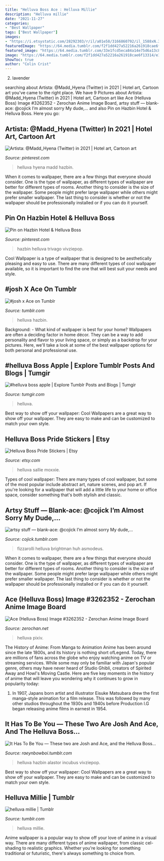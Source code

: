 ```yaml
---
title: "Helluva Boss Ace : Helluva Millie"
description: "Helluva millie"
date: "2021-11-27"
categories:
- "Best Wallpaper"
tags: ["Best Wallpaper"]
images:
- "https://i.etsystatic.com/28292303/r/il/a01e58/3166860792/il_1588xN.3166860792_4g3x.jpg"
featuredImage: "https://64.media.tumblr.com/f2f1dd427a52216a261918cae6f13314/e1d805b6326efcfc-c6/s2048x3072/db460afe1554003e0ce197d53096986be4fd8246.png"
featured_image: "https://64.media.tumblr.com/33e1fcd5eca84a14e75d6a13c8f4e1bb/78364bb7dd795f43-05/s1280x1920/b8a67f1a79a1e471d4324cb8b12461a80fa09d76.png"
image: "https://64.media.tumblr.com/f2f1dd427a52216a261918cae6f13314/e1d805b6326efcfc-c6/s2048x3072/db460afe1554003e0ce197d53096986be4fd8246.png"
ShowToc: true
author: "Colin Crist"
---
```



2. lavender 

	

		
searching about Artista: @Madd_Hyena (Twitter) in 2021 | Hotel art, Cartoon art you've came to the right place. We have 9 Pictures about Artista: @Madd_Hyena (Twitter) in 2021 | Hotel art, Cartoon art like Ace (Helluva Boss) Image #3262352 - Zerochan Anime Image Board, artsy stuff — blank-ace: @cojick I’m almost sorry My dude,... and also Pin on Hazbin Hotel &amp; Helluva Boss. Here you go:
		
    
## Artista: @Madd_Hyena (Twitter) In 2021 | Hotel Art, Cartoon Art

<img loading=lazy src="https://i.pinimg.com/736x/8a/c6/be/8ac6bee86740610a56be20b3a77e9125.jpg" onerror="this.onerror=null;this.src='https://tse1.mm.bing.net/th?id=OIP.8S0jCKIJ346K5FwyS3pR6wHaIr&amp;pid=15.1';" alt="Artista: @Madd_Hyena (Twitter) in 2021 | Hotel art, Cartoon art">

_Source: pinterest.com_

>helluva hyena madd hazbin. 

	

When it comes to wallpaper, there are a few things that everyone should consider. One is the type of wallpaper, as different types of wallpaper are better for different types of rooms. Another thing to consider is the size of the wallpaper. Some people might prefer large wallpaper while others might prefer smaller wallpaper. The last thing to consider is whether or not the wallpaper should be professionally installed or if you can do it yourself.

    
## Pin On Hazbin Hotel &amp; Helluva Boss

<img loading=lazy src="https://i.pinimg.com/736x/77/07/5f/77075fea816a628e22d2b07a12bcd650.jpg" onerror="this.onerror=null;this.src='https://tse1.mm.bing.net/th?id=OIP.8dNpPMv-dn7u5yPzp7coowHaLg&amp;pid=15.1';" alt="Pin on Hazbin Hotel &amp; Helluva Boss">

_Source: pinterest.com_

>hazbin helluva trivago vivziepop. 

	

Cool Wallpaper is a type of wallpaper that is designed to be aesthetically pleasing and easy to use. There are many different types of cool wallpaper available, so it is important to find the one that will best suit your needs and style.

    
## #josh X Ace On Tumblr

<img loading=lazy src="https://64.media.tumblr.com/932dc2385c478b28d6cef384ec53bd9d/9aafb72fceefda96-11/s640x960/f8956396bb645fc2771e55f7124f6d692ada3d70.jpg" onerror="this.onerror=null;this.src='https://tse1.mm.bing.net/th?id=OIP.v9Ru_0b2CaIy3pyyuoZVQgHaO7&amp;pid=15.1';" alt="#josh x Ace on Tumblr">

_Source: tumblr.com_

>helluva hazbin. 

	

Background: - What kind of wallpaper is best for your home?
Wallpapers are often a deciding factor in home décor. They can be a way to add personality and flavor to your living space, or simply as a backdrop for your pictures. Here, we'll take a look at some of the best wallpaper options for both personal and professional use.

    
## #helluva Boss Apple | Explore Tumblr Posts And Blogs | Tumgir

<img loading=lazy src="https://64.media.tumblr.com/f2f1dd427a52216a261918cae6f13314/e1d805b6326efcfc-c6/s2048x3072/db460afe1554003e0ce197d53096986be4fd8246.png" onerror="this.onerror=null;this.src='https://tse4.mm.bing.net/th?id=OIP.7aWSui9f1QtPW04FvuCuFQHaHa&amp;pid=15.1';" alt="#helluva boss apple | Explore Tumblr Posts and Blogs | Tumgir">

_Source: tumgir.com_

>helluva. 

	

Best way to show off your wallpaper:
Cool Wallpapers are a great way to show off your wallpaper. They are easy to make and can be customized to match your own style.

    
## Helluva Boss Pride Stickers | Etsy

<img loading=lazy src="https://i.etsystatic.com/28292303/r/il/a01e58/3166860792/il_1588xN.3166860792_4g3x.jpg" onerror="this.onerror=null;this.src='https://tse1.mm.bing.net/th?id=OIP.abcACxgECBewK1dS8GVV-AHaHa&amp;pid=15.1';" alt="Helluva Boss Pride Stickers | Etsy">

_Source: etsy.com_

>helluva sallie moxxie. 

	

Types of cool wallpaper:
There are many types of cool wallpaper, but some of the most popular include abstract art, nature scenes, and pop art. If you're looking for a wallpaper that will add a little life to your home or office space, consider something that's both stylish and classic.

    
## Artsy Stuff — Blank-ace: @cojick I’m Almost Sorry My Dude,...

<img loading=lazy src="https://64.media.tumblr.com/fc5f0e09993deda7af43def13928f481/1c73095d202fe074-77/s1280x1920/6448787d6c8e535304613d7bddc1b56b91c6a2a8.png" onerror="this.onerror=null;this.src='https://tse2.mm.bing.net/th?id=OIP.S29n9EgPxfDeGpujHnCPHgHaKc&amp;pid=15.1';" alt="artsy stuff — blank-ace: @cojick I’m almost sorry My dude,...">

_Source: cojick.tumblr.com_

>fizzarolli helluva brightman huh asmodeus. 

	

When it comes to wallpaper, there are a few things that everyone should consider. One is the type of wallpaper, as different types of wallpaper are better for different types of rooms. Another thing to consider is the size of the wallpaper. Some people might prefer large wallpaper while others might prefer smaller wallpaper. The last thing to consider is whether or not the wallpaper should be professionally installed or if you can do it yourself.

    
## Ace (Helluva Boss) Image #3262352 - Zerochan Anime Image Board

<img loading=lazy src="https://s1.zerochan.net/Ace.(Helluva.Boss).600.3262352.jpg" onerror="this.onerror=null;this.src='https://tse4.mm.bing.net/th?id=OIP.UqVkjwf3SkDFGhFIOdPfTQAAAA&amp;pid=15.1';" alt="Ace (Helluva Boss) Image #3262352 - Zerochan Anime Image Board">

_Source: zerochan.net_

>helluva pixiv. 

	

The History of Anime: From Manga to Animation
Anime has been around since the late 1800s, and its history is nothing short ofLegend. Today, there are millions of fans across the globe who enjoy watching anime on TV or streaming services. While some may only be familiar with Japan's popular genre, others may have never heard of Studio Ghibli, creators of Spirited Away and Howl's Moving Castle. Here are five key moments in the history of anime that will leave you wondering why it continues to grow in popularity today:
1) In 1907, Japans born artist and illustrator Eisuke Matsubara drew the first manga-style animation for a film release. This was followed by many other studios throughout the 1930s and 1940s before Production I.G began releasing anime films in earnest in 1954.

    
## It Has To Be You — These Two Are Josh And Ace, And The Helluva Boss...

<img loading=lazy src="https://64.media.tumblr.com/33e1fcd5eca84a14e75d6a13c8f4e1bb/78364bb7dd795f43-05/s1280x1920/b8a67f1a79a1e471d4324cb8b12461a80fa09d76.png" onerror="this.onerror=null;this.src='https://tse4.mm.bing.net/th?id=OIP.8Au8-mCifHck0pZzzYDf4gAAAA&amp;pid=15.1';" alt="It Has To Be You — These two are Josh and Ace, and the Helluva Boss...">

_Source: raeynbowboi.tumblr.com_

>helluva hazbin alastor incubus vivziepop. 

	

Best way to show off your wallpaper:
Cool Wallpapers are a great way to show off your wallpaper. They are easy to make and can be customized to match your own style.

    
## Helluva Millie | Tumblr

<img loading=lazy src="https://66.media.tumblr.com/c796b25410da0917443975f4d328ea93/abf9e30545611db1-45/s640x960/df6ca21912b129b12d20b31f34bd32ac8a98a2bd.png" onerror="this.onerror=null;this.src='https://tse4.mm.bing.net/th?id=OIP.Ox6KEN3wxJgG0_-iW4jJKQHaHn&amp;pid=15.1';" alt="helluva millie | Tumblr">

_Source: tumblr.com_

>helluva millie. 

	

Anime wallpaper is a popular way to show off your love of anime in a visual way. There are many different types of anime wallpaper, from classic cel-shading to realistic graphics. Whether you're looking for something traditional or futuristic, there's always something to choice from.

